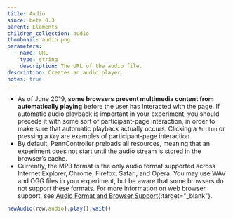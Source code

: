 ```yaml
---
title: Audio
since: beta 0.3
parent: Elements
children_collection: audio
thumbnail: audio.png
parameters:
  - name: URL
    type: string
    description: The URL of the audio file.
description: Creates an audio player.
notes: true
---
```


+ As of June 2019, **some browsers prevent multimedia content from automatically playing**
before the user has interacted with the page.
    If automatic audio playback is important in your experiment, you should precede
    it with some sort of participant-page interaction, in order to make sure that
    automatic playback actually occurs. Clicking a `Button` or pressing a `Key`
    are examples of participant-page interaction.
+ By default, PennController preloads all resources, meaning that an experiment
does not start until the audio stream is stored in the browser’s cache.
+ Currently, the MP3 format is the only audio format supported across Internet
Explorer, Chrome, Firefox, Safari, and Opera. You may use WAV and OGG files in
your experiment, but be aware that some browsers do not support these formats.
For more information on web browser support, see
[Audio Format and Browser Support](https://www.w3schools.com/tags/tag_audio.asp){:target="_blank"}.

<!--more-->

```javascript
newAudio(row.audio).play().wait() 
```
